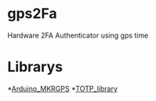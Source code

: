 # gps2Fa
Hardware 2FA Authenticator using gps time

# Librarys
*[Arduino_MKRGPS](https://github.com/arduino-libraries/Arduino_MKRGPS)
*[TOTP_library](https://github.com/lucadentella/ArduinoLib_TOTP)
